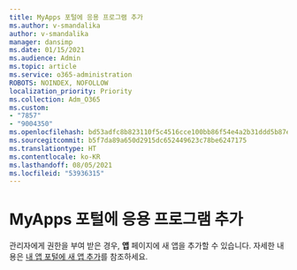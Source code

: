 ```yaml
---
title: MyApps 포털에 응용 프로그램 추가
ms.author: v-smandalika
author: v-smandalika
manager: dansimp
ms.date: 01/15/2021
ms.audience: Admin
ms.topic: article
ms.service: o365-administration
ROBOTS: NOINDEX, NOFOLLOW
localization_priority: Priority
ms.collection: Adm_O365
ms.custom:
- "7857"
- "9004350"
ms.openlocfilehash: bd53adfc8b823110f5c4516cce100bb86f54e4a2b31ddd5b87ef53054fd60e11
ms.sourcegitcommit: b5f7da89a650d2915dc652449623c78be6247175
ms.translationtype: HT
ms.contentlocale: ko-KR
ms.lasthandoff: 08/05/2021
ms.locfileid: "53936315"
---
```

# <a name="adding-applications-to-the-myapps-portal"></a>MyApps 포털에 응용 프로그램 추가

관리자에게 권한을 부여 받은 경우, **앱** 페이지에 새 앱을 추가할 수 있습니다. 자세한 내용은 [내 앱 포털에 새 앱 추가](https://docs.microsoft.com/azure/active-directory/user-help/my-apps-portal-end-user-access#add-a-new-app-to-the-my-apps-portal)를 참조하세요.